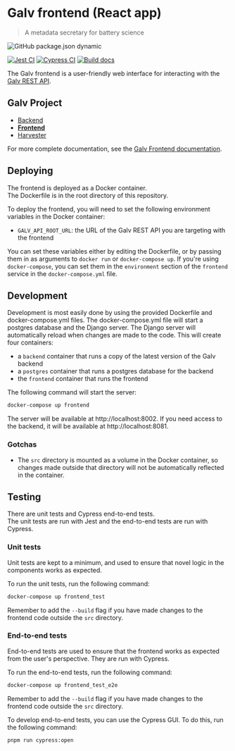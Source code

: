 # Galv frontend (React app)
> A metadata secretary for battery science

![GitHub package.json dynamic](https://img.shields.io/github/package-json/version/galv-team/galv-frontend)

[![Jest CI](https://github.com/galv-team/galv-frontend/actions/workflows/test_unit.yml/badge.svg)](https://github.com/galv-team/galv-frontend/actions/workflows/test_unit.yml)
[![Cypress CI](https://github.com/galv-team/galv-frontend/actions/workflows/test_e2e.yml/badge.svg)](https://github.com/galv-team/galv-frontend/actions/workflows/test_e2e.yml)
[![Build docs](https://github.com/galv-team/galv-frontend/actions/workflows/docs.yml/badge.svg)](https://github.com/galv-team/galv-frontend/actions/workflows/docs.yml)

The Galv frontend is a user-friendly web interface for interacting with the [Galv REST API](https://github.com/galv-team/galv-backend).

## Galv Project
- [Backend](https://github.com/galv-team/galv-backend)
- [**Frontend**](https://github.com/galv-team/galv-frontend)
- [Harvester](https://github.com/galv-team/galv-harvester)

For more complete documentation, see the
[Galv Frontend documentation](https://galv-team.github.io/galv-frontend/).

## Deploying

The frontend is deployed as a Docker container.  
The Dockerfile is in the root directory of this repository.  

To deploy the frontend, you will need to set the following environment variables in the Docker container:
- `GALV_API_ROOT_URL`: the URL of the Galv REST API you are targeting with the frontend

You can set these variables either by editing the Dockerfile, or by passing them in as arguments to `docker run` or `docker-compose up`.
If you're using `docker-compose`, you can set them in the `environment` section of the `frontend` service in the `docker-compose.yml` file.

## Development

Development is most easily done by using the provided Dockerfile and docker-compose.yml files.  The docker-compose.yml file will start a postgres database and the Django server.  The Django server will automatically reload when changes are made to the code.
This will create four containers:
- a `backend` container that runs a copy of the latest version of the Galv backend
- a `postgres` container that runs a postgres database for the backend
- the `frontend` container that runs the frontend

The following command will start the server:

```bash
docker-compose up frontend
```

The server will be available at http://localhost:8002. 
If you need access to the backend, it will be available at http://localhost:8081.

### Gotchas

- The `src` directory is mounted as a volume in the Docker container, so changes made outside that directory will not be automatically reflected in the container.

## Testing

There are unit tests and Cypress end-to-end tests.  
The unit tests are run with Jest and the end-to-end tests are run with Cypress.

### Unit tests

Unit tests are kept to a minimum, and used to ensure that novel logic in the components works as expected.

To run the unit tests, run the following command:

```bash
docker-compose up frontend_test
```

Remember to add the `--build` flag if you have made changes to the frontend code outside the `src` directory.

### End-to-end tests

End-to-end tests are used to ensure that the frontend works as expected from the user's perspective.  They are run with Cypress.

To run the end-to-end tests, run the following command:

```bash
docker-compose up frontend_test_e2e
```

Remember to add the `--build` flag if you have made changes to the frontend code outside the `src` directory.

To develop end-to-end tests, you can use the Cypress GUI.  To do this, run the following command:

```bash
pnpm run cypress:open
```
